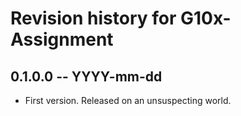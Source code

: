 # Revision history for G10x-Assignment

## 0.1.0.0 -- YYYY-mm-dd

* First version. Released on an unsuspecting world.
